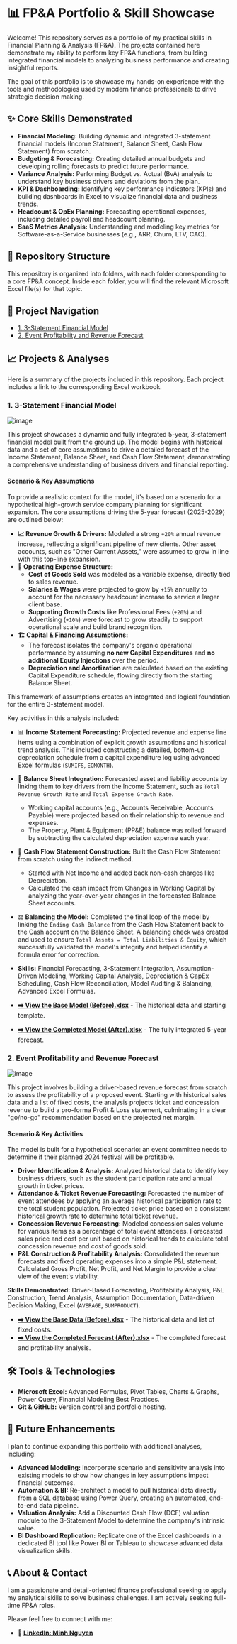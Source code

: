 # 📊 FP&A Portfolio & Skill Showcase

Welcome! This repository serves as a portfolio of my practical skills in Financial Planning & Analysis (FP&A). The projects contained here demonstrate my ability to perform key FP&A functions, from building integrated financial models to analyzing business performance and creating insightful reports.

The goal of this portfolio is to showcase my hands-on experience with the tools and methodologies used by modern finance professionals to drive strategic decision making.

## ✨ Core Skills Demonstrated

- **Financial Modeling:** Building dynamic and integrated 3-statement financial models (Income Statement, Balance Sheet, Cash Flow Statement) from scratch.
- **Budgeting & Forecasting:** Creating detailed annual budgets and developing rolling forecasts to predict future performance.
- **Variance Analysis:** Performing Budget vs. Actual (BvA) analysis to understand key business drivers and deviations from the plan.
- **KPI & Dashboarding:** Identifying key performance indicators (KPIs) and building dashboards in Excel to visualize financial data and business trends.
- **Headcount & OpEx Planning:** Forecasting operational expenses, including detailed payroll and headcount planning.
- **SaaS Metrics Analysis:** Understanding and modeling key metrics for Software-as-a-Service businesses (e.g., ARR, Churn, LTV, CAC).

## 📂 Repository Structure

This repository is organized into folders, with each folder corresponding to a core FP&A concept. Inside each folder, you will find the relevant Microsoft Excel file(s) for that topic.

## 🚀 Project Navigation

* [1. 3-Statement Financial Model](#1-3-statement-financial-model)
* [2. Event Profitability and Revenue Forecast](#2-event-profitability-and-revenue-forecast)

## 📈 Projects & Analyses

Here is a summary of the projects included in this repository. Each project includes a link to the corresponding Excel workbook.

### 1. 3-Statement Financial Model

![image](https://github.com/user-attachments/assets/d2a17d8c-6d82-4537-bf93-79199185cd17)

This project showcases a dynamic and fully integrated 5-year, 3-statement financial model built from the ground up. The model begins with historical data and a set of core assumptions to drive a detailed forecast of the Income Statement, Balance Sheet, and Cash Flow Statement, demonstrating a comprehensive understanding of business drivers and financial reporting.

#### Scenario & Key Assumptions

To provide a realistic context for the model, it's based on a scenario for a hypothetical high-growth service company planning for significant expansion. The core assumptions driving the 5-year forecast (2025-2029) are outlined below:

- **📈 Revenue Growth & Drivers:** Modeled a strong `+20%` annual revenue increase, reflecting a significant pipeline of new clients. Other asset accounts, such as "Other Current Assets," were assumed to grow in line with this top-line expansion.
- **💼 Operating Expense Structure:**
  - **Cost of Goods Sold** was modeled as a variable expense, directly tied to sales revenue.
  - **Salaries & Wages** were projected to grow by `+15%` annually to account for the necessary headcount increase to service a larger client base.
  - **Supporting Growth Costs** like Professional Fees (`+20%`) and Advertising (`+10%`) were forecast to grow steadily to support operational scale and build brand recognition.
- **🏗️ Capital & Financing Assumptions:**
  - The forecast isolates the company's organic operational performance by assuming **no new Capital Expenditures** and **no additional Equity Injections** over the period.
  - **Depreciation and Amortization** are calculated based on the existing Capital Expenditure schedule, flowing directly from the starting Balance Sheet.

This framework of assumptions creates an integrated and logical foundation for the entire 3-statement model.

Key activities in this analysis included:

- 📊 **Income Statement Forecasting:** Projected revenue and expense line items using a combination of explicit growth assumptions and historical trend analysis. This included constructing a detailed, bottom-up depreciation schedule from a capital expenditure log using advanced Excel formulas (`SUMIFS`, `EOMONTH`).

- 🔗 **Balance Sheet Integration:** Forecasted asset and liability accounts by linking them to key drivers from the Income Statement, such as `Total Revenue Growth Rate` and `Total Expense Growth Rate`.

  - Working capital accounts (e.g., Accounts Receivable, Accounts Payable) were projected based on their relationship to revenue and expenses.
  - The Property, Plant & Equipment (PP&E) balance was rolled forward by subtracting the calculated depreciation expense each year.

- 🌊 **Cash Flow Statement Construction:** Built the Cash Flow Statement from scratch using the indirect method.

  - Started with Net Income and added back non-cash charges like Depreciation.
  - Calculated the cash impact from Changes in Working Capital by analyzing the year-over-year changes in the forecasted Balance Sheet accounts.

- ⚖️ **Balancing the Model:** Completed the final loop of the model by linking the `Ending Cash Balance` from the Cash Flow Statement back to the Cash account on the Balance Sheet. A balancing check was created and used to ensure `Total Assets = Total Liabilities & Equity`, which successfully validated the model's integrity and helped identify a formula error for correction.

- **Skills:** Financial Forecasting, 3-Statement Integration, Assumption-Driven Modeling, Working Capital Analysis, Depreciation & CapEx Scheduling, Cash Flow Reconciliation, Model Auditing & Balancing, Advanced Excel Formulas.

- **[➡️ View the Base Model (Before).xlsx](./Financial_Modeling/3_Statement_Model_Base.xlsx)** - The historical data and starting template.
- **[➡️ View the Completed Model (After).xlsx](./Financial_Modeling/3_Statement_Model_Completed.xlsx)** - The fully integrated 5-year forecast.

### 2. Event Profitability and Revenue Forecast

![image](https://github.com/user-attachments/assets/a081d4f5-90fc-4a31-829d-f5fa479f2989)

This project involves building a driver-based revenue forecast from scratch to assess the profitability of a proposed event. Starting with historical sales data and a list of fixed costs, the analysis projects ticket and concession revenue to build a pro-forma Profit & Loss statement, culminating in a clear "go/no-go" recommendation based on the projected net margin.

#### Scenario & Key Activities

The model is built for a hypothetical scenario: an event committee needs to determine if their planned 2024 festival will be profitable.

- **Driver Identification & Analysis:** Analyzed historical data to identify key business drivers, such as the student participation rate and annual growth in ticket prices.
- **Attendance & Ticket Revenue Forecasting:** Forecasted the number of event attendees by applying an average historical participation rate to the total student population. Projected ticket price based on a consistent historical growth rate to determine total ticket revenue.
- **Concession Revenue Forecasting:** Modeled concession sales volume for various items as a percentage of total event attendees. Forecasted sales price and cost per unit based on historical trends to calculate total concession revenue and cost of goods sold.
- **P&L Construction & Profitability Analysis:** Consolidated the revenue forecasts and fixed operating expenses into a simple P&L statement. Calculated Gross Profit, Net Profit, and Net Margin to provide a clear view of the event's viability.

**Skills Demonstrated:** Driver-Based Forecasting, Profitability Analysis, P&L Construction, Trend Analysis, Assumption Documentation, Data-driven Decision Making, Excel (`AVERAGE`, `SUMPRODUCT`).

- **[➡️ View the Base Data (Before).xlsx](./Revenue_Forecasting/Event_Forecast_Base.xlsx)** - The historical data and list of fixed costs.
- **[➡️ View the Completed Forecast (After).xlsx](./Revenue_Forecasting/Event_Forecast_Completed.xlsx)** - The completed forecast and profitability analysis.

## 🛠️ Tools & Technologies

- **Microsoft Excel:** Advanced Formulas, Pivot Tables, Charts & Graphs, Power Query, Financial Modeling Best Practices.
- **Git & GitHub:** Version control and portfolio hosting.

## 🚀 Future Enhancements

I plan to continue expanding this portfolio with additional analyses, including:

* **Advanced Modeling:** Incorporate scenario and sensitivity analysis into existing models to show how changes in key assumptions impact financial outcomes.
* **Automation & BI:** Re-architect a model to pull historical data directly from a SQL database using Power Query, creating an automated, end-to-end data pipeline.
* **Valuation Analysis:** Add a Discounted Cash Flow (DCF) valuation module to the 3-Statement Model to determine the company's intrinsic value.
* **BI Dashboard Replication:** Replicate one of the Excel dashboards in a dedicated BI tool like Power BI or Tableau to showcase advanced data visualization skills.

## 📞 About & Contact

I am a passionate and detail-oriented finance professional seeking to apply my analytical skills to solve business challenges. I am actively seeking full-time FP&A roles.

Please feel free to connect with me:

- **💼 [LinkedIn: Minh Nguyen](https://www.linkedin.com/in/minhpdx/)**
